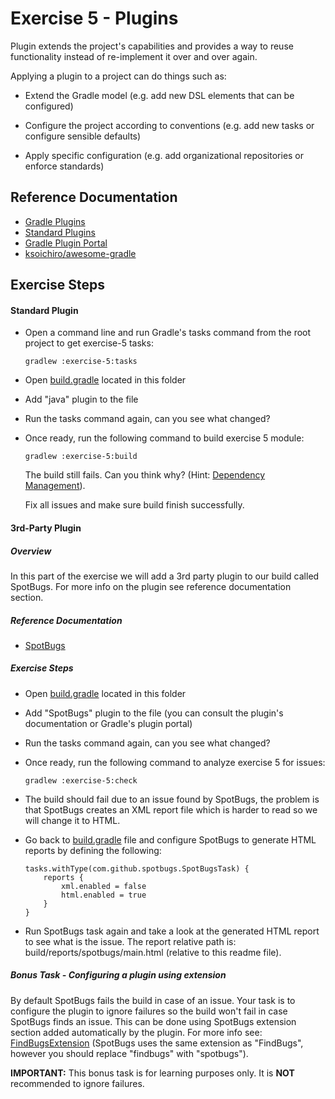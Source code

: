 # Exercise 5 - Plugins

Plugin extends the project's capabilities and provides a way to reuse functionality instead of re-implement it over and over again.

Applying a plugin to a project can do things such as:

- Extend the Gradle model (e.g. add new DSL elements that can be configured)

- Configure the project according to conventions (e.g. add new tasks or configure sensible defaults)

- Apply specific configuration (e.g. add organizational repositories or enforce standards) 

## Reference Documentation

- [Gradle Plugins](https://docs.gradle.org/current/userguide/plugins.html)
- [Standard Plugins](https://docs.gradle.org/current/userguide/standard_plugins.html)
- [Gradle Plugin Portal](https://plugins.gradle.org/)
- [ksoichiro/awesome-gradle](https://github.com/ksoichiro/awesome-gradle)

## Exercise Steps

#### Standard Plugin

- Open a command line and run Gradle's tasks command from the root project to get exercise-5 tasks:

    ```gradlew :exercise-5:tasks``` 

- Open [build.gradle](build.gradle) located in this folder
- Add "java" plugin to the file
- Run the tasks command again, can you see what changed?
- Once ready, run the following command to build exercise 5 module:

    ```gradlew :exercise-5:build```
    
    The build still fails. Can you think why? (Hint: [Dependency Management](https://docs.gradle.org/current/userguide/java_plugin.html#sec:java_plugin_and_dependency_management)).
    
    Fix all issues and make sure build finish successfully. 

#### 3rd-Party Plugin

##### Overview

In this part of the exercise we will add a 3rd party plugin to our build called SpotBugs. For more info on the plugin see reference documentation section.

##### Reference Documentation

- [SpotBugs](https://spotbugs.github.io/)

##### Exercise Steps

- Open [build.gradle](build.gradle) located in this folder
- Add "SpotBugs" plugin to the file (you can consult the plugin's documentation or Gradle's plugin portal)
- Run the tasks command again, can you see what changed?
- Once ready, run the following command to analyze exercise 5 for issues:

    ```gradlew :exercise-5:check```
- The build should fail due to an issue found by SpotBugs, the problem is that SpotBugs creates an XML report file which is harder to read so we will change it to HTML.
- Go back to [build.gradle](build.gradle) file and configure SpotBugs to generate HTML reports by defining the following:

    ```
    tasks.withType(com.github.spotbugs.SpotBugsTask) {
        reports {
            xml.enabled = false
            html.enabled = true
        }
    }
    ```
- Run SpotBugs task again and take a look at the generated HTML report to see what is the issue. The report relative path is: build/reports/spotbugs/main.html (relative to this readme file).

##### Bonus Task - Configuring a plugin using extension

By default SpotBugs fails the build in case of an issue. Your task is to configure the plugin to ignore failures so the build won't fail in case SpotBugs finds an issue.
This can be done using SpotBugs extension section added automatically by the plugin. For more info see: [FindBugsExtension](http://gradle.monochromeroad.com/docs/dsl/org.gradle.api.plugins.quality.FindBugsExtension.html) (SpotBugs uses the same extension as "FindBugs", however you should replace "findbugs" with "spotbugs").

**IMPORTANT:** This bonus task is for learning purposes only. It is **NOT** recommended to ignore failures.

